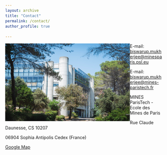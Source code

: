 ```yaml
---
layout: archive
title: "Contact"
permalink: /contact/ 
author_profile: true

---
```

<img align="left" width="400" height="250" src="https://github.com/BiswarupM/BiswarupM.github.io/blob/master/_pages/236058291_10159463621814084_9058841322974235832_n.jpg">

E-mail: biswarup.mukherjee@minesparis.psl.eu 


E-mail: biswarup.mukherjee@mines-paristech.fr


MINES ParisTech - Ecole des Mines de Paris

Rue Claude Daunesse, CS 10207

06904 Sophia Antipolis Cedex (France)

[Google Map](https://www.google.fr/maps/place/MINES+ParisTech+-+Centre+PERS%C3%89E/@43.6151889,7.0504873,17z/data=!3m1!4b1!4m5!3m4!1s0x12cc2b011fac1eab:0xa933caeff1caebda!8m2!3d43.615185!4d7.052676?hl=fr) 
